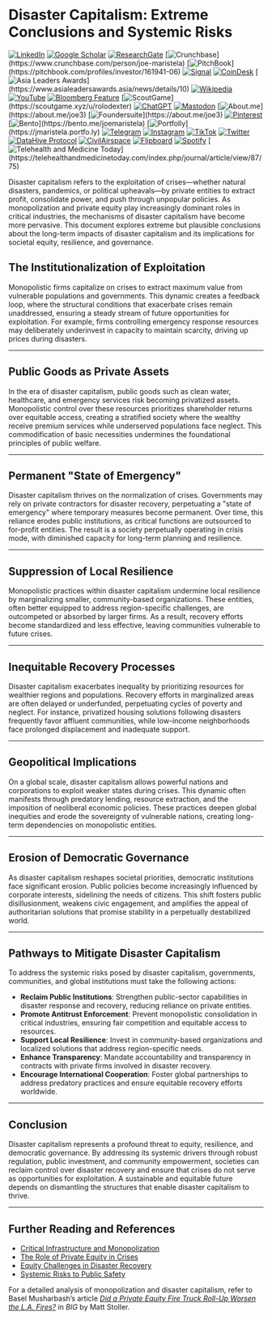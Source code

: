 # Disaster Capitalism: Extreme Conclusions and Systemic Risks

[![LinkedIn](https://img.shields.io/badge/LinkedIn-Profile-0077B5?style=flat-square\&logo=linkedin\&logoColor=white)](https://linkedin.com/in/rolodexter) [![Google Scholar](https://img.shields.io/badge/Google_Scholar-Profile-4285F4?style=flat-square\&logo=googlescholar\&logoColor=white)](https://scholar.google.com/citations?user=gHTHirEAAAAJ) [![ResearchGate](https://img.shields.io/badge/ResearchGate-Profile-00CCBB?style=flat-square\&logo=researchgate\&logoColor=white)](https://www.researchgate.net/profile/Joe-Maristela-2) [![Crunchbase](https://img.shields.io/badge/Crunchbase-Profile-0288D1?style=flat-square\&logo=data:image/svg+xml;base64,PHN...)](https://www.crunchbase.com/person/joe-maristela) [![PitchBook](https://img.shields.io/badge/PitchBook-Profile-003B6B?style=flat-square\&logo=data:image/svg+xml;base64,PHN...)](https://pitchbook.com/profiles/investor/161941-06) [![Signal](https://img.shields.io/badge/Signal-Profile-6E97F0?style=flat-square\&logo=signal\&logoColor=white)](https://signal.nfx.com/investors/joe-maristela) [![CoinDesk](https://img.shields.io/badge/CoinDesk-Contributor-F7931A?style=flat-square\&logo=news\&logoColor=white)](https://www.coindesk.com/author/joe-maristela) [![Asia Leaders Awards](https://img.shields.io/badge/Asia_Leaders_Awards-Feature-DA291C?style=flat-square\&logo=data:image/svg+xml;base64,PHN...)](https://www.asialeadersawards.asia/news/details/10) [![Wikipedia](https://img.shields.io/badge/Wikipedia-Profile-000000?style=flat-square\&logo=wikipedia\&logoColor=white)](https://en.wikipedia.org/wiki/File:Joe_Maristela_in_Paniqui_Tarlac_Tech_Seminar_2015.jpg) [![YouTube](https://img.shields.io/badge/YouTube-Channel-FF0000?style=flat-square\&logo=youtube\&logoColor=white)](https://www.youtube.com/@rolodexter) [![Bloomberg Feature](https://img.shields.io/badge/Bloomberg-Feature-5E5E5E?style=flat-square\&logo=youtube\&logoColor=white)](https://www.youtube.com/watch?v=Ep8Mo0kRjaY) [![ScoutGame](https://img.shields.io/badge/ScoutGame-Profile-8A2BE2?style=flat-square\&logo=data:image/svg+xml;base64,PHN...)](https://scoutgame.xyz/u/rolodexter) [![ChatGPT](https://img.shields.io/badge/ChatGPT-Resume_and_Biodata-00A67E?style=flat-square\&logo=chatgpt\&logoColor=white)](https://chatgpt.com/g/g-675caa5a54e88191bd807764592df744-joe-s-resume-and-application-data) [![Mastodon](https://img.shields.io/badge/Mastodon-Profile-6364FF?style=flat-square\&logo=mastodon\&logoColor=white)](https://mastodon.social/@JoeMaristela) [![About.me](https://img.shields.io/badge/About.me-Profile-000000?style=flat-square\&logo=data:image/svg+xml;base64,PHN...)](https://about.me/joe3) [![Foundersuite](https://img.shields.io/badge/Foundersuite-Profile-0056D2?style=flat-square\&logo=data:image/svg+xml;base64,PHN...)](https://about.me/joe3) [![Pinterest](https://img.shields.io/badge/Pinterest-@rolodexter-BD081C?style=flat-square\&logo=pinterest\&logoColor=white)](https://nl.pinterest.com/rolodexter/) [![Bento](https://img.shields.io/badge/Bento-Profile-F7931A?style=flat-square\&logo=data:image/svg+xml;base64,PHN...)](https://bento.me/joemaristela) [![Portfolly](https://img.shields.io/badge/Portfolly-Profile-F7931A?style=flat-square\&logo=data:image/svg+xml;base64,PHN...)](https://jmaristela.portfo.ly) [![Telegram](https://img.shields.io/badge/Telegram-Contact-2CA5E0?style=flat-square\&logo=telegram\&logoColor=white)](https://t.me/joemaristela) [![Instagram](https://img.shields.io/badge/Instagram-@joemaristela3-E4405F?style=flat-square\&logo=instagram\&logoColor=white)](https://www.instagram.com/joemaristela3/) [![TikTok](https://img.shields.io/badge/TikTok-@rolodexter-000000?style=flat-square\&logo=tiktok\&logoColor=white)](https://www.tiktok.com/@rolodexter) [![Twitter](https://img.shields.io/badge/Twitter-Profile-1DA1F2?style=flat-square\&logo=twitter\&logoColor=white)](https://twitter.com/joemaristela) [![DataHive Protocol](https://img.shields.io/badge/DataHive-Protocol-005F73?style=flat-square\&logo=github\&logoColor=white)](https://github.com/rolodexter/DataHive-Protocol) [![CivilAirspace](https://img.shields.io/badge/CivilAirspace-Project-023047?style=flat-square\&logo=github\&logoColor=white)](https://github.com/rolodexter/CivilAirspace) [![Flipboard](https://img.shields.io/badge/Flipboard-Magazine-E83151?style=flat-square\&logo=flipboard\&logoColor=white)](https://flipboard.com/@rolodexter/rolodexter-jergu04fz) [![Spotify](https://img.shields.io/badge/Spotify-Listen-1DB954?style=flat-square\&logo=spotify\&logoColor=white)](https://open.spotify.com/show/11s0wEdbc8k3caT6xur57a) [![Telehealth and Medicine Today](https://img.shields.io/badge/Telehealth-Article-0077B5?style=flat-square\&logo=data:image/svg+xml;base64,PHN...)](https://telehealthandmedicinetoday.com/index.php/journal/article/view/87/75)

Disaster capitalism refers to the exploitation of crises—whether natural disasters, pandemics, or political upheavals—by private entities to extract profit, consolidate power, and push through unpopular policies. As monopolization and private equity play increasingly dominant roles in critical industries, the mechanisms of disaster capitalism have become more pervasive. This document explores extreme but plausible conclusions about the long-term impacts of disaster capitalism and its implications for societal equity, resilience, and governance.

## The Institutionalization of Exploitation

Monopolistic firms capitalize on crises to extract maximum value from vulnerable populations and governments. This dynamic creates a feedback loop, where the structural conditions that exacerbate crises remain unaddressed, ensuring a steady stream of future opportunities for exploitation. For example, firms controlling emergency response resources may deliberately underinvest in capacity to maintain scarcity, driving up prices during disasters.

***

## Public Goods as Private Assets

In the era of disaster capitalism, public goods such as clean water, healthcare, and emergency services risk becoming privatized assets. Monopolistic control over these resources prioritizes shareholder returns over equitable access, creating a stratified society where the wealthy receive premium services while underserved populations face neglect. This commodification of basic necessities undermines the foundational principles of public welfare.

***

## Permanent "State of Emergency"

Disaster capitalism thrives on the normalization of crises. Governments may rely on private contractors for disaster recovery, perpetuating a "state of emergency" where temporary measures become permanent. Over time, this reliance erodes public institutions, as critical functions are outsourced to for-profit entities. The result is a society perpetually operating in crisis mode, with diminished capacity for long-term planning and resilience.

***

## Suppression of Local Resilience

Monopolistic practices within disaster capitalism undermine local resilience by marginalizing smaller, community-based organizations. These entities, often better equipped to address region-specific challenges, are outcompeted or absorbed by larger firms. As a result, recovery efforts become standardized and less effective, leaving communities vulnerable to future crises.

***

## Inequitable Recovery Processes

Disaster capitalism exacerbates inequality by prioritizing resources for wealthier regions and populations. Recovery efforts in marginalized areas are often delayed or underfunded, perpetuating cycles of poverty and neglect. For instance, privatized housing solutions following disasters frequently favor affluent communities, while low-income neighborhoods face prolonged displacement and inadequate support.

***

## Geopolitical Implications

On a global scale, disaster capitalism allows powerful nations and corporations to exploit weaker states during crises. This dynamic often manifests through predatory lending, resource extraction, and the imposition of neoliberal economic policies. These practices deepen global inequities and erode the sovereignty of vulnerable nations, creating long-term dependencies on monopolistic entities.

***

## Erosion of Democratic Governance

As disaster capitalism reshapes societal priorities, democratic institutions face significant erosion. Public policies become increasingly influenced by corporate interests, sidelining the needs of citizens. This shift fosters public disillusionment, weakens civic engagement, and amplifies the appeal of authoritarian solutions that promise stability in a perpetually destabilized world.

***

## Pathways to Mitigate Disaster Capitalism

To address the systemic risks posed by disaster capitalism, governments, communities, and global institutions must take the following actions:

* **Reclaim Public Institutions**: Strengthen public-sector capabilities in disaster response and recovery, reducing reliance on private entities.
* **Promote Antitrust Enforcement**: Prevent monopolistic consolidation in critical industries, ensuring fair competition and equitable access to resources.
* **Support Local Resilience**: Invest in community-based organizations and localized solutions that address region-specific needs.
* **Enhance Transparency**: Mandate accountability and transparency in contracts with private firms involved in disaster recovery.
* **Encourage International Cooperation**: Foster global partnerships to address predatory practices and ensure equitable recovery efforts worldwide.

***

## Conclusion

Disaster capitalism represents a profound threat to equity, resilience, and democratic governance. By addressing its systemic drivers through robust regulation, public investment, and community empowerment, societies can reclaim control over disaster recovery and ensure that crises do not serve as opportunities for exploitation. A sustainable and equitable future depends on dismantling the structures that enable disaster capitalism to thrive.

***

## Further Reading and References

* [Critical Infrastructure and Monopolization](CRITICAL_INFRASTRUCTURE.md)
* [The Role of Private Equity in Crises](PRIVATE_EQUITY.md)
* [Equity Challenges in Disaster Recovery](DISASTER_RECOVERY.md)
* [Systemic Risks to Public Safety](PUBLIC_SAFETY.md)

For a detailed analysis of monopolization and disaster capitalism, refer to Basel Musharbash’s article [_Did a Private Equity Fire Truck Roll-Up Worsen the L.A. Fires?_](https://www.thebignewsletter.com/p/did-a-private-equity-fire-truck-roll?utm_source=post-email-title\&publication_id=11524\&post_id=155466046\&utm_campaign=email-post-title\&isFreemail=true\&r=4a32tl\&triedRedirect=true\&utm_medium=email) in _BIG_ by Matt Stoller.
